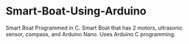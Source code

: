 # Smart-Boat-Using-Arduino
Smart Boat Programmed in C.
Smart Boat that has 2 motors, ultrasonic sensor, compass, and Arduino Nano.
Uses Arduino C programming.
